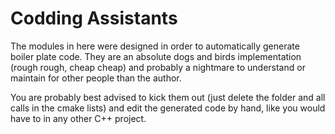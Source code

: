 # Codding Assistants

The modules in here were designed in order to automatically generate boiler plate code. They are an absolute dogs and birds implementation (rough rough, cheap cheap) and probably a nightmare to understand or maintain for other people than the author.

You are probably best advised to kick them out (just delete the folder and all calls in the cmake lists) and edit the generated code by hand, like you would have to in any other C++ project. 
